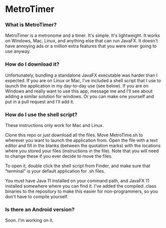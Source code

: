 # MetroTimer

### What is MetroTimer?

MetroTimer is a metronome and a timer. It's simple. It's lightweight. It works on Windows, Mac, Linux, and anything
else that can run JavaFX. It doesn't have annoying ads or a million extra features that you were never going to use 
anyway.

### How do I download it?

Unfortunately, bundling a standalone JavaFX executable was harder than I expected. If you are on Linux or Mac, I've
included a shell script that I use to launch the application in my day-to-day use (see below). If you are on Windows and really
want to use this app, message me and I'll see about adding a similar solution for windows. Or you can make one yourself
and put in a pull request and I'll add it.

### How do I use the shell script?

These instructions only work for Mac and Linux.

Clone this repo or just download all the files. Move MetroTime.sh to wherever you want to launch the application from. Open the
file with a text editor and fill in the blanks (between the quotation marks) with the locations where you stored your files 
(instructions in the file). Note that you will need to change these if you ever decide to move the files.

To open it, double click the shell script from Finder, and make sure that "terminal" is your default application for .sh files.

You must have Java 11 installed on your command path, and JavaFX 11 installed somewhere where you can find it. I've added the 
compiled .class binaries to the repository to make this easier for non-programmers, so you don't have to compile yourself.

### Is there an Android version?

Soon. I'm working on it.
